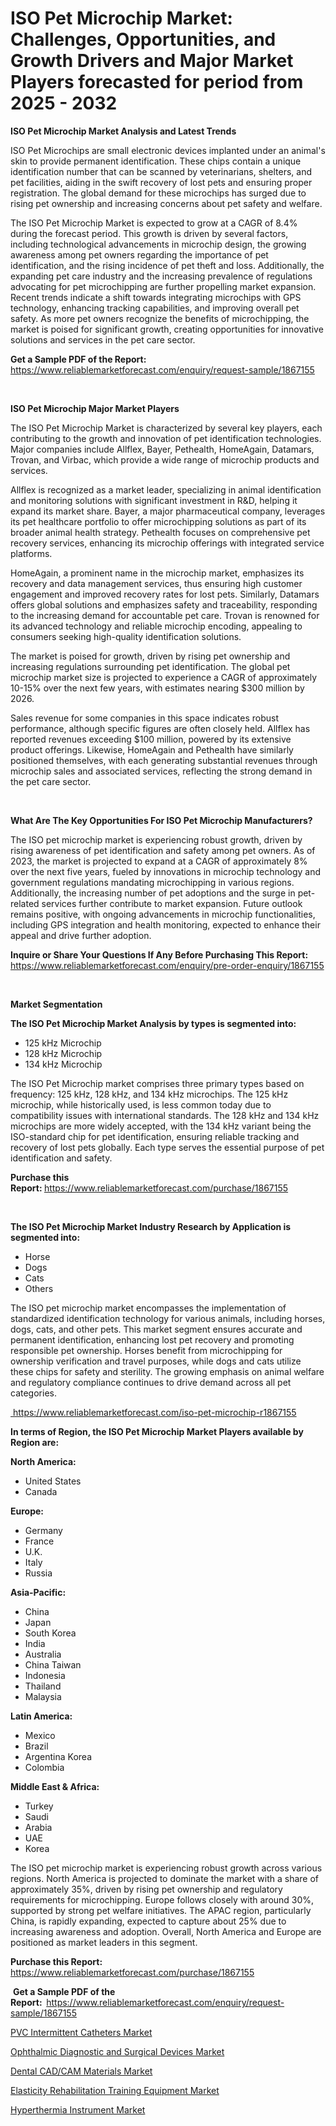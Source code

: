 <p><h1>ISO Pet Microchip Market: Challenges, Opportunities, and Growth Drivers and Major Market Players forecasted for period from 2025 - 2032</h1></p><p><strong>ISO Pet Microchip Market Analysis and Latest Trends</strong></p>
<p><p>ISO Pet Microchips are small electronic devices implanted under an animal's skin to provide permanent identification. These chips contain a unique identification number that can be scanned by veterinarians, shelters, and pet facilities, aiding in the swift recovery of lost pets and ensuring proper registration. The global demand for these microchips has surged due to rising pet ownership and increasing concerns about pet safety and welfare.</p><p>The ISO Pet Microchip Market is expected to grow at a CAGR of 8.4% during the forecast period. This growth is driven by several factors, including technological advancements in microchip design, the growing awareness among pet owners regarding the importance of pet identification, and the rising incidence of pet theft and loss. Additionally, the expanding pet care industry and the increasing prevalence of regulations advocating for pet microchipping are further propelling market expansion. Recent trends indicate a shift towards integrating microchips with GPS technology, enhancing tracking capabilities, and improving overall pet safety. As more pet owners recognize the benefits of microchipping, the market is poised for significant growth, creating opportunities for innovative solutions and services in the pet care sector.</p></p>
<p><strong>Get a Sample PDF of the Report:&nbsp;</strong> <a href="https://www.reliablemarketforecast.com/enquiry/request-sample/1867155?utm_campaign=1130&utm_medium=2&utm_source=Github&utm_content=ia&utm_term=05032025&utm_id=iso-pet-microchip">https://www.reliablemarketforecast.com/enquiry/request-sample/1867155</a></p>
<p>&nbsp;</p>
<p><strong>ISO Pet Microchip Major Market Players</strong></p>
<p><p>The ISO Pet Microchip Market is characterized by several key players, each contributing to the growth and innovation of pet identification technologies. Major companies include Allflex, Bayer, Pethealth, HomeAgain, Datamars, Trovan, and Virbac, which provide a wide range of microchip products and services.</p><p>Allflex is recognized as a market leader, specializing in animal identification and monitoring solutions with significant investment in R&D, helping it expand its market share. Bayer, a major pharmaceutical company, leverages its pet healthcare portfolio to offer microchipping solutions as part of its broader animal health strategy. Pethealth focuses on comprehensive pet recovery services, enhancing its microchip offerings with integrated service platforms.</p><p>HomeAgain, a prominent name in the microchip market, emphasizes its recovery and data management services, thus ensuring high customer engagement and improved recovery rates for lost pets. Similarly, Datamars offers global solutions and emphasizes safety and traceability, responding to the increasing demand for accountable pet care. Trovan is renowned for its advanced technology and reliable microchip encoding, appealing to consumers seeking high-quality identification solutions.</p><p>The market is poised for growth, driven by rising pet ownership and increasing regulations surrounding pet identification. The global pet microchip market size is projected to experience a CAGR of approximately 10-15% over the next few years, with estimates nearing $300 million by 2026. </p><p>Sales revenue for some companies in this space indicates robust performance, although specific figures are often closely held. Allflex has reported revenues exceeding $100 million, powered by its extensive product offerings. Likewise, HomeAgain and Pethealth have similarly positioned themselves, with each generating substantial revenues through microchip sales and associated services, reflecting the strong demand in the pet care sector.</p></p>
<p>&nbsp;</p>
<p><strong>What Are The Key Opportunities For ISO Pet Microchip Manufacturers?</strong></p>
<p><p>The ISO pet microchip market is experiencing robust growth, driven by rising awareness of pet identification and safety among pet owners. As of 2023, the market is projected to expand at a CAGR of approximately 8% over the next five years, fueled by innovations in microchip technology and government regulations mandating microchipping in various regions. Additionally, the increasing number of pet adoptions and the surge in pet-related services further contribute to market expansion. Future outlook remains positive, with ongoing advancements in microchip functionalities, including GPS integration and health monitoring, expected to enhance their appeal and drive further adoption.</p></p>
<p><strong>Inquire or Share Your Questions If Any Before Purchasing This Report:</strong> <a href="https://www.reliablemarketforecast.com/enquiry/pre-order-enquiry/1867155?utm_campaign=1130&utm_medium=2&utm_source=Github&utm_content=ia&utm_term=05032025&utm_id=iso-pet-microchip">https://www.reliablemarketforecast.com/enquiry/pre-order-enquiry/1867155</a></p>
<p>&nbsp;</p>
<p><strong>Market Segmentation</strong></p>
<p><strong>The ISO Pet Microchip Market Analysis by types is segmented into:</strong></p>
<p><ul><li>125 kHz Microchip</li><li>128 kHz Microchip</li><li>134 kHz Microchip</li></ul></p>
<p><p>The ISO Pet Microchip market comprises three primary types based on frequency: 125 kHz, 128 kHz, and 134 kHz microchips. The 125 kHz microchip, while historically used, is less common today due to compatibility issues with international standards. The 128 kHz and 134 kHz microchips are more widely accepted, with the 134 kHz variant being the ISO-standard chip for pet identification, ensuring reliable tracking and recovery of lost pets globally. Each type serves the essential purpose of pet identification and safety.</p></p>
<p><strong>Purchase this Report:&nbsp;</strong><a href="https://www.reliablemarketforecast.com/purchase/1867155?utm_campaign=1130&utm_medium=2&utm_source=Github&utm_content=ia&utm_term=05032025&utm_id=iso-pet-microchip">https://www.reliablemarketforecast.com/purchase/1867155</a></p>
<p>&nbsp;</p>
<p><strong>The ISO Pet Microchip Market Industry Research by Application is segmented into:</strong></p>
<p><ul><li>Horse</li><li>Dogs</li><li>Cats</li><li>Others</li></ul></p>
<p><p>The ISO pet microchip market encompasses the implementation of standardized identification technology for various animals, including horses, dogs, cats, and other pets. This market segment ensures accurate and permanent identification, enhancing lost pet recovery and promoting responsible pet ownership. Horses benefit from microchipping for ownership verification and travel purposes, while dogs and cats utilize these chips for safety and sterility. The growing emphasis on animal welfare and regulatory compliance continues to drive demand across all pet categories.</p></p>
<p><a href="https://www.reliablemarketforecast.com/iso-pet-microchip-r1867155?utm_campaign=1130&utm_medium=2&utm_source=Github&utm_content=ia&utm_term=05032025&utm_id=iso-pet-microchip">&nbsp;https://www.reliablemarketforecast.com/iso-pet-microchip-r1867155</a></p>
<p><strong>In terms of Region, the ISO Pet Microchip Market Players available by Region are:</strong></p>
<p>
    <p> <strong> North America: </strong>
        <ul>
            <li>United States</li>
            <li>Canada</li>
        </ul>
        </p> 
    <p> <strong> Europe: </strong>
        <ul>
            <li>Germany</li>
            <li>France</li>
            <li>U.K.</li>
            <li>Italy</li>
            <li>Russia</li>
        </ul>
        </p> 
    <p> <strong> Asia-Pacific: </strong>
        <ul>
            <li>China</li>
            <li>Japan</li>
            <li>South Korea</li>
            <li>India</li>
            <li>Australia</li>
            <li>China Taiwan</li>
            <li>Indonesia</li>
            <li>Thailand</li>
            <li>Malaysia</li>
        </ul>
        </p> 
    <p> <strong> Latin America: </strong>
        <ul>
            <li>Mexico</li>
            <li>Brazil</li>
            <li>Argentina Korea</li>
            <li>Colombia</li>
        </ul>
        </p> 
    <p> <strong> Middle East & Africa: </strong>
        <ul>
            <li>Turkey</li>
            <li>Saudi</li>
            <li>Arabia</li>
            <li>UAE</li>
            <li>Korea</li>
        </ul>
    </p>
    </p>
<p><p>The ISO pet microchip market is experiencing robust growth across various regions. North America is projected to dominate the market with a share of approximately 35%, driven by rising pet ownership and regulatory requirements for microchipping. Europe follows closely with around 30%, supported by strong pet welfare initiatives. The APAC region, particularly China, is rapidly expanding, expected to capture about 25% due to increasing awareness and adoption. Overall, North America and Europe are positioned as market leaders in this segment.</p></p>
<p><strong>Purchase this Report: </strong><a href="https://www.reliablemarketforecast.com/purchase/1867155?utm_campaign=1130&utm_medium=2&utm_source=Github&utm_content=ia&utm_term=05032025&utm_id=iso-pet-microchip">https://www.reliablemarketforecast.com/purchase/1867155</a></p>
<p>&nbsp;<strong>Get a Sample PDF of the Report:&nbsp;&nbsp;</strong><a href="https://www.reliablemarketforecast.com/enquiry/request-sample/1867155?utm_campaign=1130&utm_medium=2&utm_source=Github&utm_content=ia&utm_term=05032025&utm_id=iso-pet-microchip">https://www.reliablemarketforecast.com/enquiry/request-sample/1867155</a></p>
<p><strong></strong></p>
<p><p><a href="https://github.com/ertssmelov0/Market-Research-Report-List-1/blob/main/pvc-intermittent-catheters-market.md?utm_campaign=1130&utm_medium=2&utm_source=Github&utm_content=ia&utm_term=05032025&utm_id=iso-pet-microchip">PVC Intermittent Catheters Market</a></p><p><a href="https://github.com/astadtetcha28/Market-Research-Report-List-1/blob/main/ophthalmic-diagnostic-and-surgical-devices-market.md?utm_campaign=1130&utm_medium=2&utm_source=Github&utm_content=ia&utm_term=05032025&utm_id=iso-pet-microchip">Ophthalmic Diagnostic and Surgical Devices Market</a></p><p><a href="https://github.com/yakobotege/Market-Research-Report-List-1/blob/main/dental-cadcam-materials-market.md?utm_campaign=1130&utm_medium=2&utm_source=Github&utm_content=ia&utm_term=05032025&utm_id=iso-pet-microchip">Dental CAD/CAM Materials Market</a></p><p><a href="https://github.com/heeildannas/Market-Research-Report-List-1/blob/main/elasticity-rehabilitation-training-equipment-market.md?utm_campaign=1130&utm_medium=2&utm_source=Github&utm_content=ia&utm_term=05032025&utm_id=iso-pet-microchip">Elasticity Rehabilitation Training Equipment Market</a></p><p><a href="https://github.com/pupekironim/Market-Research-Report-List-1/blob/main/hyperthermia-instrument-market.md?utm_campaign=1130&utm_medium=2&utm_source=Github&utm_content=ia&utm_term=05032025&utm_id=iso-pet-microchip">Hyperthermia Instrument Market</a></p></p>